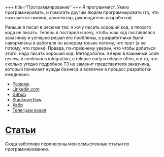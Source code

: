 +++
 title="Программирование"
+++ 
Я программист. Умею программировать, и помогать другим людям программировать (то, что называется тимлид, архитектор, руководитель разработки).

Раньше я писал в резюме так: я хочу писать хороший код, а плохого кода не писать. Теперь я постарел и хочу, чтобы наш код поставлялся заказчику и успешно решал его проблемы, а разработчики были накормлены и работали по вечерам только потому, что прет (а не потому, что горим). Правда, по-прежнему уверен, что чтобы добиться этого, надо писать хороший код. Методологии: я верю в взаимный code review, в continuous integration, в release early и release often, и в то, что сколько угодно подробное ТЗ не заменит представителя заказчика, который понимает нужды бизнеса и вовлечен в процесс разработки ежедневно.

 - [Резюме](<leonid-tsarev-resume.pdf>)
 - [Linkedin.com](https://www.linkedin.com/in/leonid-tsarev-38712445/)
 - [Github](https://github.com/leotsarev/)
 - [Stackoverflow](https://stackoverflow.com/users/story/408666)
 - [Хабр](https://habr.com/ru/users/leotsarev/posts/)
 - [Телеграм канал](https://t.me/ex_coder_tsarev)

# [Статьи](articles)
Сюда заботливо перенесены мои осмысленные статьи по программированию.